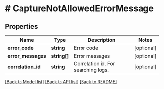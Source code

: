 # # CaptureNotAllowedErrorMessage

## Properties

Name | Type | Description | Notes
------------ | ------------- | ------------- | -------------
**error_code** | **string** | Error code | [optional]
**error_messages** | **string[]** | Error messages | [optional]
**correlation_id** | **string** | Correlation id. For searching logs. | [optional]

[[Back to Model list]](../../README.md#models) [[Back to API list]](../../README.md#endpoints) [[Back to README]](../../README.md)
